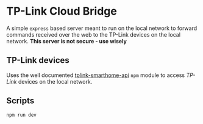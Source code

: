 # TP-Link Cloud Bridge

A simple `express` based server meant to run on the local network to forward commands received over the web to the TP-Link devices on the local network. **This server is not secure - use wisely**

## TP-Link devices

Uses the well documented [tplink-smarthome-api](https://github.com/plasticrake/tplink-smarthome-api) `npm` module to access _TP-Link_ devices on the local network.

## Scripts

```bash
npm run dev
```